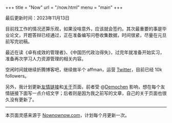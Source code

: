 +++
title = "Now"
url = "/now.html"
menu = "main"
+++

最后更新时间：2023年11月13日

目前找工作的情况还算乐观，如果没啥意外，应该就会签约。其次最重要的事是毕业论文，开题答辩已经通过，正在准备编写问卷收集数据，时间很紧，尽量在元旦前写完初稿。

最近在读《卓有成效的管理者》、《中国历代政治得失》，过完年就准备开始实习，准备再次学习人力资源管理的相关内容。

空闲时间就继续折腾博客吧，继续做半个 affman，运营 [Twitter](https://twitter.com/huhexian)，目前已经 10k followers。

另外，我计划更新[友情链接](https://yinji.org/friends.html)和[关于](https://yinji.org/about.html)页面，前者受 @[Demochen](https://demochen.com) 影响，想在每个友情链接下面写一点介绍文字；后者则是因为我之前写的文章，自己的关于页面也很久没有更新了。

---

本页面灵感来源于 [Nownownow.com](https://nownownow.com/about)，计划每个月更新一次。